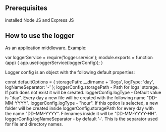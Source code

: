 

Prerequisites
-----------
installed Node JS and Express JS


How to use the logger
----------------------------

As an application middleware. Example:

 var loggerService = require('logger.service');
 module.exports = function (app) {  app.use(loggerService(loggerConfig)); }
 
 Logger config is an object with the following default properties:
 
 const defaultOptions = {
    storagePath: __dirname + '/logs', 
    logType: 'day',
    logNameSeparator: '-'
};
loggerConfig.storagePath - Path for logs' storage. If path does not exist it will be created.
loggerConfig.logType - Default value is "day". Every day a new file will be created with the following name "DD-MM-YYYY". 
loggerConfig.logType - "hour". If this option is selected, a new folder will be created inside loggerConfig.storagePath for every day with the name "DD-MM-YYYY". Filenames inside it will be "DD-MM-YYYY-HH".
loggerConfig.logNameSeparator - by default '-'. This is the separator used for file and directory names.

